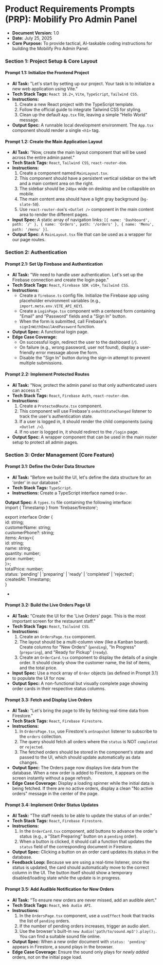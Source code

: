 # **Product Requirements Prompts (PRP): Mobilify Pro Admin Panel**

- **Document Version:** 1.0
- **Date:** July 25, 2025
- **Core Purpose:** To provide tactical, AI-taskable coding instructions for building the Mobilify Pro Admin Panel.

### **Section 1: Project Setup & Core Layout**

#### **Prompt 1.1: Initialize the Frontend Project**

- **AI Task:** "Let's start by setting up our project. Your task is to initialize a new web application using Vite."
- **Tech Stack Tags:** `React 18.2+`, `Vite`, `TypeScript`, `Tailwind CSS`.
- **Instructions:**
  1. Create a new React project with the TypeScript template.
  2. Follow the official guide to integrate Tailwind CSS for styling.
  3. Clean up the default `App.tsx` file, leaving a simple "Hello World" message.
- **Output Spec:** A runnable local development environment. The `App.tsx` component should render a single `<h1>` tag.

#### **Prompt 1.2: Create the Main Application Layout**

- **AI Task:** "Now, create the main layout component that will be used across the entire admin panel."
- **Tech Stack Tags:** `React`, `Tailwind CSS`, `react-router-dom`.
- **Instructions:**
  1. Create a component named `MainLayout.tsx`.
  2. This component should have a persistent vertical sidebar on the left and a main content area on the right.
  3. The sidebar should be `240px` wide on desktop and be collapsible on mobile.
  4. The main content area should have a light gray background (`bg-slate-50`).
  5. Use `react-router-dom`'s `<Outlet />` component in the main content area to render the different pages.
- **Input Spec:** A static array of navigation links: `[{ name: 'Dashboard', path: '/' }, { name: 'Orders', path: '/orders' }, { name: 'Menu', path: '/menu' }]`.
- **Output Spec:** A `MainLayout.tsx` file that can be used as a wrapper for our page routes.

### **Section 2: Authentication**

#### **Prompt 2.1: Set Up Firebase and Authentication**

- **AI Task:** "We need to handle user authentication. Let's set up the Firebase connection and create the login page."
- **Tech Stack Tags:** `React`, `Firebase SDK v10+`, `Tailwind CSS`.
- **Instructions:**
  - Create a `firebase.ts` config file. Initialize the Firebase app using placeholder environment variables (e.g., `import.meta.env.VITE_API_KEY`).
  - Create a `LoginPage.tsx` component with a centered form containing "Email" and "Password" fields and a "Sign In" button.
  - When the form is submitted, call Firebase's `signInWithEmailAndPassword` function.
- **Output Spec:** A functional login page.
- **Edge Case Coverage:**
  - On successful login, redirect the user to the dashboard (`/`).
  - On failure (e.g., wrong password, user not found), display a user-friendly error message above the form.
  - Disable the "Sign In" button during the sign-in attempt to prevent multiple submissions.

#### **Prompt 2.2: Implement Protected Routes**

- **AI Task:** "Now, protect the admin panel so that only authenticated users can access it."
- **Tech Stack Tags:** `React`, `Firebase Auth`, `react-router-dom`.
- **Instructions:**
  1. Create a `ProtectedRoute.tsx` component.
  2. This component will use Firebase's `onAuthStateChanged` listener to track the user's authentication state.
  3. If a user is logged in, it should render the child components (using `<Outlet />`).
  4. If no user is logged in, it should redirect to the `/login` page.
- **Output Spec:** A wrapper component that can be used in the main router setup to protect all admin pages.

### **Section 3: Order Management (Core Feature)**

#### **Prompt 3.1: Define the Order Data Structure**

- **AI Task:** "Before we build the UI, let's define the data structure for an 'order' in our database."
- **Tech Stack Tags:** `TypeScript`.
- **Instructions:** Create a TypeScript interface named `Order`.

**Output Spec:** A `types.ts` file containing the following interface:  
import { Timestamp } from 'firebase/firestore';

export interface Order {  
 id: string;  
 customerName: string;  
 customerPhone?: string;  
 items: Array\<{  
 id: string;  
 name: string;  
 quantity: number;  
 price: number;  
 }\>;  
 totalPrice: number;  
 status: 'pending' | 'preparing' | 'ready' | 'completed' | 'rejected';  
 createdAt: Timestamp;  
}

-

#### **Prompt 3.2: Build the Live Orders Page UI**

- **AI Task:** "Create the UI for the 'Live Orders' page. This is the most important screen for the restaurant staff."
- **Tech Stack Tags:** `React`, `Tailwind CSS`.
- **Instructions:**
  1. Create an `OrdersPage.tsx` component.
  2. The layout should be a multi-column view (like a Kanban board). Create columns for "New Orders" (`pending`), "In Progress" (`preparing`), and "Ready for Pickup" (`ready`).
  3. Create an `OrderCard.tsx` component to display the details of a single order. It should clearly show the customer name, the list of items, and the total price.
- **Input Spec:** Use a mock array of `Order` objects (as defined in Prompt 3.1) to populate the UI for now.
- **Output Spec:** A non-functional but visually complete page showing order cards in their respective status columns.

#### **Prompt 3.3: Fetch and Display Live Orders**

- **AI Task:** "Let's bring the page to life by fetching real-time data from Firestore."
- **Tech Stack Tags:** `React`, `Firebase Firestore`.
- **Instructions:**
  1. In `OrdersPage.tsx`, use Firestore's `onSnapshot` listener to subscribe to the `orders` collection.
  2. The query should fetch all orders where the `status` is NOT `completed` or `rejected`.
  3. The fetched orders should be stored in the component's state and passed to the UI, which should update automatically as data changes.
- **Output Spec:** The Orders page now displays live data from the database. When a new order is added to Firestore, it appears on the screen instantly without a page refresh.
- **Edge Case Coverage:** Display a loading spinner while the initial data is being fetched. If there are no active orders, display a clean "No active orders" message in the center of the page.

#### **Prompt 3.4: Implement Order Status Updates**

- **AI Task:** "The staff needs to be able to update the status of an order."
- **Tech Stack Tags:** `React`, `Firebase Firestore`.
- **Instructions:**
  1. In the `OrderCard.tsx` component, add buttons to advance the order's status (e.g., a "Start Preparing" button on a `pending` order).
  2. When a button is clicked, it should call a function that updates the `status` field of the corresponding document in Firestore.
- **Output Spec:** Clicking a button on an order card updates its status in the database.
- **Feedback Loop:** Because we are using a real-time listener, once the status is updated, the card should automatically move to the correct column in the UI. The button itself should show a temporary disabled/loading state while the update is in progress.

#### **Prompt 3.5: Add Audible Notification for New Orders**

- **AI Task:** "To ensure new orders are never missed, add an audible alert."
- **Tech Stack Tags:** `React`, `Web Audio API`.
- **Instructions:**
  1. In the `OrdersPage.tsx` component, use a `useEffect` hook that tracks the list of `pending` orders.
  2. If the number of pending orders increases, trigger an audio alert.
  3. Use the browser's built-in `new Audio('path/to/sound.mp3').play();`. You can find a suitable sound file online.
- **Output Spec:** When a new order document with `status: 'pending'` appears in Firestore, a sound plays in the browser.
- **Edge Case Coverage:** Ensure the sound only plays for _newly added_ orders, not on the initial page load.
